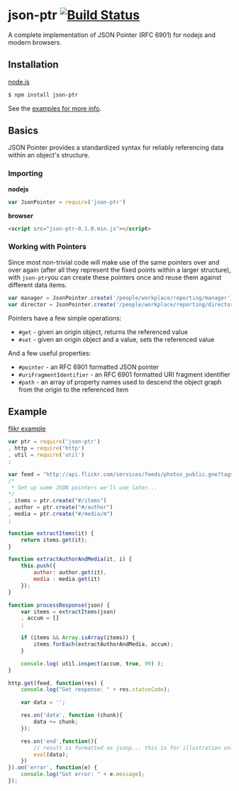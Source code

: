 # json-ptr [![Build Status](https://travis-ci.org/flitbit/json-ptr.png)](http://travis-ci.org/flitbit/json-ptr)

A complete implementation of JSON Pointer (RFC 6901) for nodejs and modern browsers.

## Installation

[node.js](http://nodejs.org)
```bash
$ npm install json-ptr
```

See the [examples for more info](https://github.com/flitbit/json-ptr/tree/master/examples).

## Basics

JSON Pointer provides a standardized syntax for reliably referencing data within an object's structure.

### Importing

**nodejs**
```javascript
var JsonPointer = require('json-ptr')
```

**browser**
```html
<script src="json-ptr-0.1.0.min.js"></script>
```

### Working with Pointers

Since most non-trivial code will make use of the same pointers over and over again (after all they represent the fixed points within a larger structure), with `json-ptr`you can create these pointers once and reuse them against different data items.

```javascript
var manager = JsonPointer.create('/people/workplace/reporting/manager');
var director = JsonPointer.create('/people/workplace/reporting/director');
```

Pointers have a few simple operations:

* `#get` - given an origin object, returns the referenced value
* `#set` - given an origin object and a value, sets the referenced value

And a few useful properties:

* `#pointer` - an RFC 6901 formatted JSON pointer
* `#uriFragmentIdentifier` - an RFC 6901 formatted URI fragment identifier
* `#path` - an array of property names used to descend the object graph from the origin to the referenced item

## Example

[flikr example](https://github.com/flitbit/json-ptr/blob/master/examples/example1.js)
```javascript
var ptr = require('json-ptr')
, http = require('http')
, util = require('util')
;

var feed = "http://api.flickr.com/services/feeds/photos_public.gne?tags=surf,pipeline&tagmode=all&format=json&jsoncallback=processResponse"
/*
 * Set up some JSON pointers we'll use later...
*/
, items = ptr.create("#/items")
, author = ptr.create("#/author")
, media = ptr.create("#/media/m")
;

function extractItems(it) {
	return items.get(it);
}

function extractAuthorAndMedia(it, i) {
	this.push({
		author: author.get(it),
		media : media.get(it)
	});
}

function processResponse(json) {
	var items = extractItems(json)
	, accum = []
	;

	if (items && Array.isArray(items)) {
		items.forEach(extractAuthorAndMedia, accum);
	}

	console.log( util.inspect(accum, true, 99) );
}

http.get(feed, function(res) {
	console.log("Got response: " + res.statusCode);

	var data = '';

	res.on('data', function (chunk){
		data += chunk;
	});

	res.on('end',function(){
		// result is formatted as jsonp... this is for illustration only.
		eval(data);
	})
}).on('error', function(e) {
	console.log("Got error: " + e.message);
});
```

